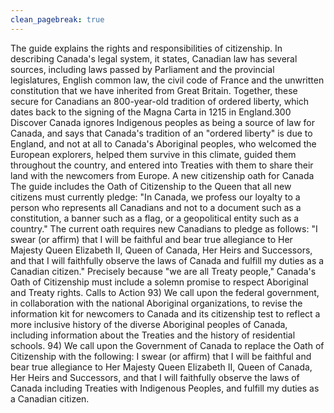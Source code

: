 ```yaml
---
clean_pagebreak: true
---
```


The guide explains the rights and responsibilities of citizenship. In describing Canada's legal system, it states,
Canadian law has several sources, including laws passed by Parliament and the provincial legislatures, English common law, the civil code of France and the unwritten constitution that we have inherited from Great Britain. Together, these secure for Canadians an 800-year-old tradition of ordered liberty, which dates back to the signing of the Magna Carta in 1215 in England.300
Discover Canada ignores Indigenous peoples as being a source of law for Canada, and says that Canada's tradition of an "ordered liberty" is due to England, and not at all to Canada's Aboriginal peoples, who welcomed the European explorers, helped them survive in this climate, guided them throughout the country, and entered into Treaties with them to share their land with the newcomers from Europe.
A new citizenship oath for Canada
The guide includes the Oath of Citizenship to the Queen that all new citizens must currently pledge: "In Canada, we profess our loyalty to a person who represents all Canadians and not to a document such as a constitution, a banner such as a flag, or a geopolitical entity such as a country." The current oath requires new Canadians to pledge as follows: "I swear (or affirm) that I will be faithful and bear true allegiance to Her Majesty Queen Elizabeth II, Queen of Canada, Her Heirs and Successors, and that I will faithfully observe the laws of Canada and fulfill my duties as a Canadian citizen."
Precisely because "we are all Treaty people," Canada's Oath of Citizenship must include a solemn promise to respect Aboriginal and Treaty rights.
Calls to Action
93) We call upon the federal government, in collaboration with the national Aboriginal organizations, to revise the information kit for newcomers to Canada and its citizenship test to reflect a more inclusive history of the diverse Aboriginal peoples of Canada, including information about the Treaties and the history of residential schools.
94) We call upon the Government of Canada to replace the Oath of Citizenship with the following:
I swear (or affirm) that I will be faithful and bear true allegiance to Her Majesty Queen Elizabeth II, Queen of Canada, Her Heirs and Successors, and that I will faithfully observe the laws of Canada including Treaties with Indigenous Peoples, and fulfill my duties as a Canadian citizen.
